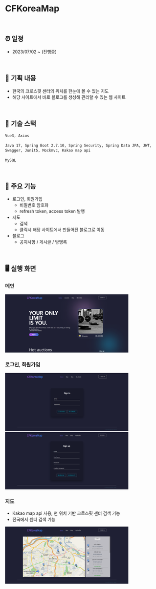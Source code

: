 # CFKoreaMap

<br>

## ⏰ 일정

- 2023/07/02 ~ (진행중)

<br>

## 📄 기획 내용

- 한국의 크로스핏 센터의 위치를 한눈에 볼 수 있는 지도
- 해당 사이트에서 바로 블로그를 생성해 관리할 수 있는 웹 사이트

<br>

## 📄 기술 스택

```
Vue3, Axios

Java 17, Spring Boot 2.7.10, Spring Security, Spring Data JPA, JWT, Swagger, Junit5, Mockmvc, Kakao map api

MySQL
```

<br>

## 📄 주요 기능

- 로그인, 회원가입
  - 비밀번호 암호화
  - refresh token, access token 발행
- 지도
  - 검색
  - 클릭시 해당 사이트에서 만들어진 블로그로 이동
- 블로그
  - 공지사항 / 게시글 / 방명록


<br>

## 🖥️ 실행 화면

### 메인

<img src="./assets/Untitled.png" width=80%>

### 로그인, 회원가입

<img src="./assets/Untitled 1.png" width=80%>

<img src="./assets/Untitled 2.png" width=80%>

### 지도

- Kakao map api 사용, 현 위치 기반 크로스핏 센터 검색 기능
- 전국에서 센터 검색 기능

<img src="./assets/Untitled 3.png" width=80%>
